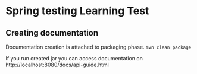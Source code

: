# Spring testing Learning Test

## Creating documentation

Documentation creation is attached to packaging phase.
`mvn clean package`

If you run created jar you can access documentation on http://localhost:8080/docs/api-guide.html 